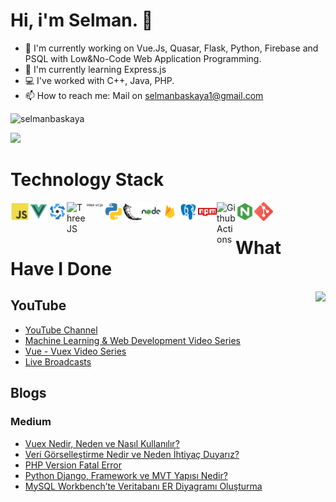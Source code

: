 # Hi, i'm Selman. 👋

- 🔭  I'm currently working on Vue.Js, Quasar, Flask, Python, Firebase and PSQL with Low&No-Code Web Application Programming.
- 🧶  I'm currently learning Express.js
- 💻  I've worked with C++, Java, PHP.
- 📫  How to reach me: Mail on selmanbaskaya1@gmail.com

<p align="left"> <img src="https://komarev.com/ghpvc/?username=selmanbaskaya" alt="selmanbaskaya" /> </p>

[![](https://img.shields.io/twitter/follow/selmanbaskaya?style=social)](https://www.twitter.com/selmanbaskaya)

# Technology Stack

<img align="left" alt="JavaScript" width="30px" src="icons/js.png" />
<img align="left" alt="JavaScript" width="30px" src="icons/vue.png" />
<img align="left" alt="JavaScript" width="30px" src="icons/quasar.png" />
<img align="left" alt="ThreeJS" width="30px" src="https://cdn.svgporn.com/logos/threejs.svg" />
<img align="left" alt="JavaScript" width="30px" src="icons/interact.png" />
<img align="left" alt="JavaScript" width="30px" src="icons/python.png" />
<img align="left" alt="JavaScript" width="30px" src="icons/flask.png" />
<img align="left" alt="JavaScript" width="30px" src="icons/nodejs.png" />
<img align="left" alt="JavaScript" width="30px" src="icons/firebase.png" />
<img align="left" alt="JavaScript" width="30px" src="icons/psql.png" />
<img align="left" alt="JavaScript" width="30px" src="icons/npm.png" />
<img align="left" alt="Github Actions" width="30px" src="https://cdn.svgporn.com/logos/github-actions.svg" />
<img align="left" alt="JavaScript" width="30px" src="icons/nginx.png" />
<img align="left" alt="JavaScript" width="30px" src="icons/git.png" />
<br />

# What Have I Done
<img align='right' src="https://github-readme-stats.vercel.app/api?username=selmanbaskaya&count_private=true&show_icons=true&theme=cobalt">

## YouTube

- [YouTube Channel](https://www.youtube.com/SelmanBaskaya)
- [Machine Learning & Web Development Video Series](https://www.youtube.com/watch?v=BkprXbS6tA4)
- [Vue - Vuex Video Series](https://www.youtube.com/watch?v=OD9jFkHaHkA)
- [Live Broadcasts](https://www.youtube.com/watch?v=Sp81Eul-Jlo&list=PL0-amVGhM48fv1cOjo7BHPaQjcWGuzZVD&index=2)

## Blogs

### Medium

* [Vuex Nedir, Neden ve Nasıl Kullanılır?](https://medium.com/@selmanbaskaya/vuex-nedir-neden-ve-nas%C4%B1l-kullan%C4%B1l%C4%B1r-9f9f22f22c83)
* [Veri Görselleştirme Nedir ve Neden İhtiyaç Duyarız?](https://medium.com/i̇yi-programlama/veri-görselleştirme-nedir-ve-neden-i̇htiyaç-duyarız-97825c35b9a6)
* [PHP Version Fatal Error](https://medium.com/i̇yi-programlama/php-versiyonu-ölümcül-hatasından-kurtulmak-php-version-fatal-error-2d121e106ed3)
* [Python Django, Framework ve MVT Yapısı Nedir?](https://medium.com/i̇yi-programlama/python-django-framework-ve-mvt-yapısı-nedir-4ea44e9e1186)
* [MySQL Workbench’te Veritabanı ER Diyagramı Oluşturma](https://medium.com/i̇yi-programlama/mysql-workbenchte-veritabanı-er-diyagramı-oluşturma-97b98e18eb7c)
